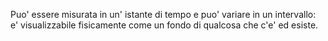 Puo' essere misurata in un' istante
di tempo e puo' variare in un intervallo: e' visualizzabile fisicamente come un fondo di qualcosa che c'e' ed esiste.